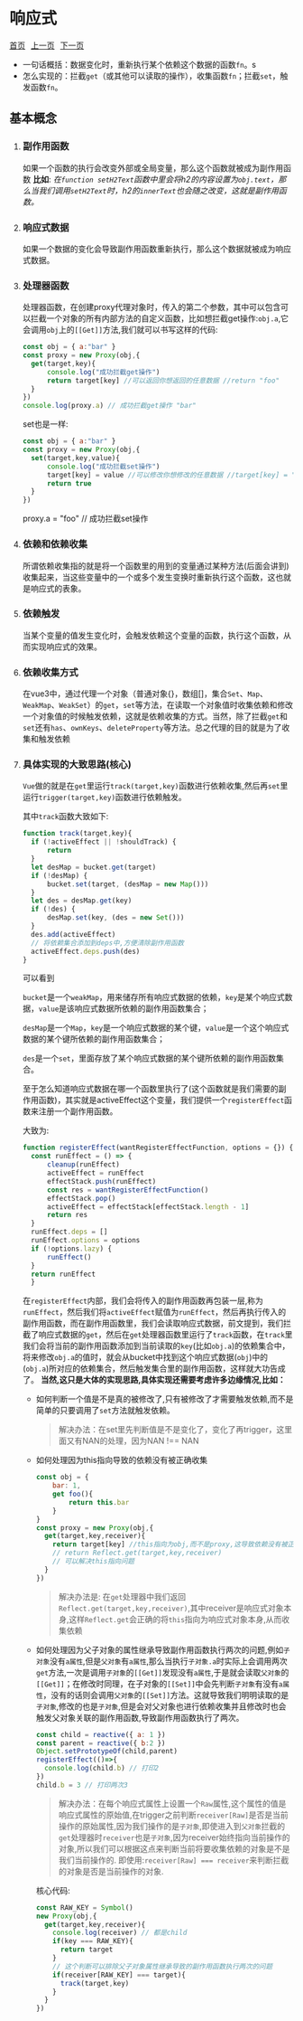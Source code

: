
# 响应式

<p style="display: flex; justify-content: start; gap: 10px;">
  <a href="../README.md">首页</a>
  <a href="../basic/README.md">上一页</a>
  <a href="../renderer/README.md">下一页</a>
</p>

+ 一句话概括：数据变化时，重新执行某个依赖这个数据的函数`fn`。s
+ 怎么实现的：拦截`get`（或其他可以读取的操作），收集函数`fn`；拦截`set`，触发函数`fn`。
  
## 基本概念

1. ### 副作用函数

     如果一个函数的执行会改变外部或全局变量，那么这个函数就被成为副作用函数
      **比如**: *在`function setH2Text`函数中里会将h2的内容设置为`obj.text`，那么当我们调用`setH2Text`时，h2的`innerText`也会随之改变，这就是副作用函数。*

2. ### 响应式数据

      如果一个数据的变化会导致副作用函数重新执行，那么这个数据就被成为响应式数据。

3. ### 处理器函数

      处理器函数，在创建proxy代理对象时，传入的第二个参数，其中可以包含可以拦截一个对象的所有内部方法的自定义函数，比如想拦截get操作:`obj.a`,它会调用`obj`上的`[[Get]]`方法,我们就可以书写这样的代码:

      ```javascript
      const obj = { a:"bar" }
      const proxy = new Proxy(obj,{
        get(target,key){
            console.log("成功拦截get操作")
            return target[key] //可以返回你想返回的任意数据 //return "foo"
        }
      })
      console.log(proxy.a) // 成功拦截get操作 "bar"
      ```

      set也是一样:

      ```javascript
      const obj = { a:"bar" }
      const proxy = new Proxy(obj,{
        set(target,key,value){  
            console.log("成功拦截set操作")
            target[key] = value //可以修改你想修改的任意数据 //target[key] = "foo"
            return true
        }
      })
      ```

      proxy.a = "foo" // 成功拦截set操作

4. ### 依赖和依赖收集

      所谓依赖收集指的就是将一个函数里的用到的变量通过某种方法(后面会讲到)收集起来，当这些变量中的一个或多个发生变换时重新执行这个函数，这也就是响应式的表象。

5. ### 依赖触发

      当某个变量的值发生变化时，会触发依赖这个变量的函数，执行这个函数，从而实现响应式的效果。

6. ### 依赖收集方式

      在vue3中，通过代理一个对象（普通对象{}，数组[]，集合`Set`、`Map`、`WeakMap`、`WeakSet`）的`get`，`set`等方法，在读取一个对象值时收集依赖和修改一个对象值的时候触发依赖，这就是依赖收集的方式。当然，除了拦截`get`和`set`还有`has`、`ownKeys`、`deleteProperty`等方法。总之代理的目的就是为了收集和触发依赖

7. ### 具体实现的大致思路(核心)

      `Vue`做的就是在`get`里运行`track(target,key)`函数进行依赖收集,然后再`set`里运行`trigger(target,key)`函数进行依赖触发。

      其中`track`函数大致如下:

      ``` javascript
      function track(target,key){
        if (!activeEffect || !shouldTrack) {
            return
        }
        let desMap = bucket.get(target)
        if (!desMap) {
            bucket.set(target, (desMap = new Map()))
        }
        let des = desMap.get(key)
        if (!des) {
            desMap.set(key, (des = new Set()))
        }
        des.add(activeEffect)
        // 将依赖集合添加到deps中,方便清除副作用函数
        activeEffect.deps.push(des)
      }
      ```

      可以看到

      `bucket`是一个`weakMap`，用来储存所有响应式数据的依赖，`key`是某个响应式数据，`value`是该响应式数据所依赖的副作用函数集合；

      `desMap`是一个`Map`，`key`是一个响应式数据的某个键，`value`是一个这个响应式数据的某个键所依赖的副作用函数集合；

      `des`是一个`set`，里面存放了某个响应式数据的某个键所依赖的副作用函数集合。

      至于怎么知道响应式数据在哪一个函数里执行了(这个函数就是我们需要的副作用函数)，其实就是activeEffect这个变量，我们提供一个`registerEffect`函数来注册一个副作用函数。

      大致为:

      ``` javascript
      function registerEffect(wantRegisterEffectFunction, options = {}) {
        const runEffect = () => {
            cleanup(runEffect)
            activeEffect = runEffect
            effectStack.push(runEffect)
            const res = wantRegisterEffectFunction()
            effectStack.pop()
            activeEffect = effectStack[effectStack.length - 1]
            return res
        }
        runEffect.deps = []
        runEffect.options = options
        if (!options.lazy) {
            runEffect()
        }
        return runEffect
        }
      ```

      在`registerEffect`内部，我们会将传入的副作用函数再包装一层,称为`runEffect`，然后我们将`activeEffect`赋值为`runEffect`，然后再执行传入的副作用函数，而在副作用函数里，我们会读取响应式数据，前文提到，我们拦截了响应式数据的`get`，然后在`get`处理器函数里运行了`track`函数，在`track`里我们会将当前的副作用函数添加到当前读取的`key`(比如`obj.a`)的依赖集合中，将来修改`obj.a`的值时，就会从bucket中找到这个响应式数据(`obj`)中的(`obj.a`)所对应的依赖集合，然后触发集合里的副作用函数，这样就大功告成了。
      **当然,这只是大体的实现思路,具体实现还需要考虑许多边缘情况,比如：**

      + 如何判断一个值是不是真的被修改了,只有被修改了才需要触发依赖,而不是简单的只要调用了`set`方法就触发依赖。

        >解决办法：在set里先判断值是不是变化了，变化了再trigger，这里面又有NAN的处理，因为NAN !== NAN

      + 如何处理因为this指向导致的依赖没有被正确收集

        ``` javascript
        const obj = { 
            bar: 1,
            get foo(){
                return this.bar
            }
        }
        const proxy = new Proxy(obj,{
          get(target,key,receiver){
            return target[key] //this指向为obj,而不是proxy,这导致依赖没有被正确收集
            // return Reflect.get(target,key,receiver)
            // 可以解决this指向问题
          }
        })
        
        ```

        >解决办法是: 在`get`处理器中我们返回`Reflect.get(target,key,receiver)`,其中receiver是响应式对象本身,这样`Reflect.get`会正确的将`this`指向为响应式对象本身,从而收集依赖

      + 如何处理因为父子对象的属性继承导致副作用函数执行两次的问题,例如`子对象`没有`a属性`,但是`父对象`有`a属性`,那么当执行`子对象.a`时实际上会调用两次`get`方法,一次是调用`子对象`的`[[Get]]`发现没有`a属性`,于是就会读取`父对象`的`[[Get]]`；在修改时同理，在子对象的`[[Set]]`中会先判断`子对象`有没有`a属性`，没有的话则会调用`父对象`的`[[Set]]`方法。这就导致我们明明读取的是`子对象`,修改的也是`子对象`,但是会对父对象也进行依赖收集并且修改时也会触发父对象关联的副作用函数,导致副作用函数执行了两次。

        ``` javascript
        const child = reactive({ a: 1 })
        const parent = reactive({ b:2 })
        Object.setPrototypeOf(child,parent)
        registerEffect(()=>{
          console.log(child.b) // 打印2
        })
        child.b = 3 // 打印两次3
        ```

        >解决办法：在每个响应式属性上设置一个`Raw`属性,这个属性的值是响应式属性的原始值,在trigger之前判断`receiver[Raw]`是否是当前操作的原始属性,因为我们操作的是`子对象`,即使进入到`父对象`拦截的`get`处理器时`receiver`也是`子对象`,因为receiver始终指向当前操作的对象,所以我们可以根据这点来判断当前将要收集依赖的对象是不是我们当前操作的.
        即使用:`receiver[Raw] === receiver`来判断拦截的对象是否是当前操作的对象.

        核心代码:

        ``` javascript
        const RAW_KEY = Symbol()
        new Proxy(obj,{
          get(target,key,receiver){
            console.log(receiver) // 都是child
            if(key === RAW_KEY){
              return target
            }
            // 这个判断可以排除父子对象属性继承导致的副作用函数执行两次的问题
            if(receiver[RAW_KEY] === target){
              track(target,key)
            }
          }
        })
        ```
